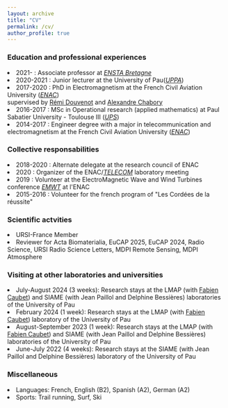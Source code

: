 ```yaml
---
layout: archive
title: "CV"
permalink: /cv/
author_profile: true
---
```


<h3>Education and professional experiences</h3> 
<li> 2021- : Associate professor at <a href="https://www.ensta-bretagne.fr/fr" target="_blank"><i>ENSTA Bretagne</i></a></li>
<li> 2020-2021 : Junior lecturer at the University of Pau(<a href="https://www.univ-pau.fr/fr/index.html" target="_blank"><i>UPPA</i></a>)</li>
<li> 2017-2020 : PhD in Electromagnetism at the French Civil Aviation University (<a href="https://www.enac.fr/fr" target="_blank"><i>ENAC</i></a>) <br>
supervised by <a href="http://ema.recherche.enac.fr/permanent-staff-2/remi-douvenot/" target="_blank">Rémi Douvenot</a>  and <a href="http://ema.recherche.enac.fr/permanent-staff-2/alexandre-chabory/" target="_blank">Alexandre Chabory</a> </li>
<li> 2016-2017 : MSc in Operational research (applied mathematics) at Paul Sabatier University - Toulouse III (<a href="https://www.univ-tlse3.fr/" target="_blank"><i>UPS</i></a>) </li>
<li> 2014-2017 : Engineer degree with a major in telecommunication and electromagnetism at the French Civil Aviation University (<a href="https://www.enac.fr/fr" target="_blank"><i>ENAC</i></a>) </li>

<h3>Collective responsabilities</h3>
<li> 2018-2020 : Alternate delegate at the research council of ENAC </li>
<li> 2020 : Organizer of the ENAC/<a href="https://www.enac.fr/fr/equipe-telecom-telecommunication" target="_blank"><i>TELECOM</i></a> laboratory meeting </li>
<li> 2019 : Volunteer at the ElectroMagnetic Wave and Wind Turbines conference <a href="https://emwt2019.sciencesconf.org/" target="_blank"><i>EMWT</i></a> at l'ENAC</li>
<li> 2015-2016 : Volunteer for the french program of "Les Cordées de la réussite" </li>

<h3>Scientific actvities</h3>
<li> URSI-France Member </li>
<li> Reviewer for Acta Biomaterialia, EuCAP 2025, EuCAP 2024, Radio Science, URSI Radio Science Letters, MDPI Remote Sensing, MDPI Atmosphere </li>

<h3>Visiting at other laboratories and universities</h3>
<li>July-August 2024 (3 weeks): Research stays at the LMAP (with <a href="https://fcaubet001.perso.univ-pau.fr/" target="_blank">Fabien Caubet</a>) and SIAME (with Jean Paillol and Delphine Bessières) laboratories of the University of Pau</li>
<li>February 2024 (1 week): Research stays at the LMAP (with <a href="https://fcaubet001.perso.univ-pau.fr/" target="_blank">Fabien Caubet</a>) laboratory of the University of Pau</li>
<li>August-September 2023 (1 week): Research stays at the LMAP (with <a href="https://fcaubet001.perso.univ-pau.fr/" target="_blank">Fabien Caubet</a>)  and SIAME (with Jean Paillol and Delphine Bessières) laboratories of the University of Pau</li>
<li>June-July 2022 (4 weeks): Research stays at the SIAME (with Jean Paillol and Delphine Bessières) laboratory of the University of Pau</li>

<h3>Miscellaneous</h3>
<li> Languages: French, English (B2), Spanish (A2), German (A2)</li>
<li> Sports: Trail running, Surf, Ski
<br>
<br>

